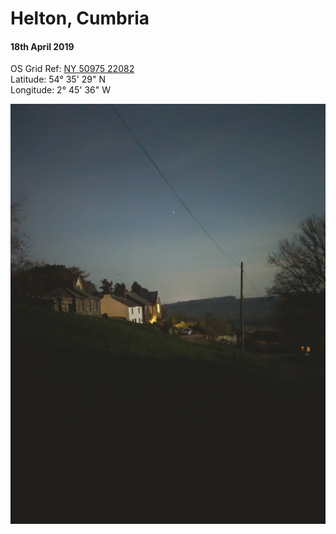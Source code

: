 <!--- -image_format jpeg_high -bg #dbe2ea -->
# Helton, Cumbria
#### 18th April 2019  
OS Grid Ref: [NY 50975 22082](https://www.ordnancesurvey.co.uk/osmaps/54.59153647477209,-2.760190210819311,17.723546981811523/pin/)  
Latitude: 54° 35' 29" N  
Longitude: 2° 45' 36" W

![Helton](helton.jpeg)   
